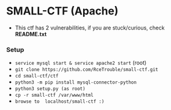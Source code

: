 # SMALL-CTF (Apache)

- This ctf has 2 vulnerabilities, if you are stuck/curious, check **README.txt**


### Setup
- `service mysql start & service apache2 start` (root)
- `git clone https://github.com/RceTrouble/small-ctf.git`
- `cd small-ctf/ctf`
- `python3 -m pip install mysql-connector-python `
- `python3 setup.py (as root)`
- `cp -r small-ctf /var/www/html`
- `browse to  localhost/small-ctf :)`
